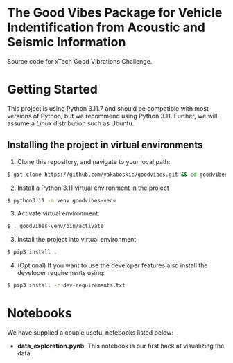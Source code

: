 # The Good Vibes Package for Vehicle Indentification from Acoustic and Seismic Information
Source code for xTech Good Vibrations Challenge.

# Getting Started
This project is using Python 3.11.7 and should be compatible with most versions of Python, but we recommend using Python 3.11. Further, we will assume a *Linux* distribution such as Ubuntu. 

## Installing the project in virtual environments
1. Clone this repository, and navigate to your local path:
```bash
$ git clone https://github.com/yakaboskic/goodvibes.git && cd goodvibes
```
2. Install a Python 3.11 virtual environment in the project
```bash
$ python3.11 -m venv goodvibes-venv
```
3. Activate virtual environment:
```bash
$ . goodvibes-venv/bin/activate
```
3. Install the project into virtual environment:
```bash
$ pip3 install .
```
4. (Optional) If you want to use the developer features also install the developer requirements using:
```bash
$ pip3 install -r dev-requirements.txt
```

# Notebooks
We have supplied a couple useful notebooks listed below:
- **data_exploration.pynb**: This notebook is our first hack at visualizing the data. 